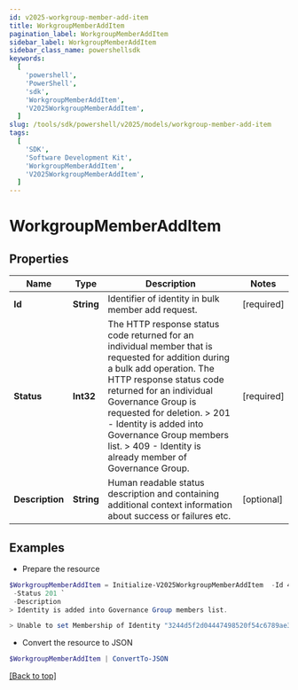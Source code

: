 ```yaml
---
id: v2025-workgroup-member-add-item
title: WorkgroupMemberAddItem
pagination_label: WorkgroupMemberAddItem
sidebar_label: WorkgroupMemberAddItem
sidebar_class_name: powershellsdk
keywords:
  [
    'powershell',
    'PowerShell',
    'sdk',
    'WorkgroupMemberAddItem',
    'V2025WorkgroupMemberAddItem',
  ]
slug: /tools/sdk/powershell/v2025/models/workgroup-member-add-item
tags:
  [
    'SDK',
    'Software Development Kit',
    'WorkgroupMemberAddItem',
    'V2025WorkgroupMemberAddItem',
  ]
---
```


# WorkgroupMemberAddItem

## Properties

| Name | Type | Description | Notes |
| --- | --- | --- | --- |
| **Id** | **String** | Identifier of identity in bulk member add request. | [required] |
| **Status** | **Int32** | The HTTP response status code returned for an individual member that is requested for addition during a bulk add operation. The HTTP response status code returned for an individual Governance Group is requested for deletion. > 201 - Identity is added into Governance Group members list. > 409 - Identity is already member of Governance Group. | [required] |
| **Description** | **String** | Human readable status description and containing additional context information about success or failures etc. | [optional] |

## Examples

- Prepare the resource

```powershell
$WorkgroupMemberAddItem = Initialize-V2025WorkgroupMemberAddItem  -Id 464ae7bf791e49fdb74606a2e4a89635 `
 -Status 201 `
 -Description
> Identity is added into Governance Group members list.

> Unable to set Membership of Identity "3244d5f2d04447498520f54c6789ae33" to Governance Group "f80bba83-98c4-4ec2-81c8-373c00e9663b"; the relationship already exists.

```

- Convert the resource to JSON

```powershell
$WorkgroupMemberAddItem | ConvertTo-JSON
```

[[Back to top]](#)
